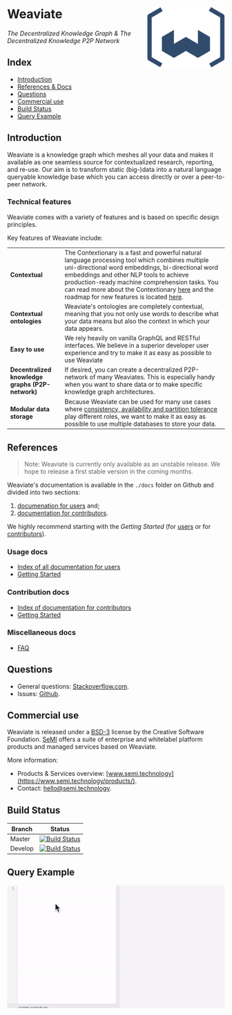 # Weaviate <img alt='Weaviate logo' src='https://raw.githubusercontent.com/creativesoftwarefdn/weaviate/19de0956c69b66c5552447e84d016f4fe29d12c9/docs/assets/weaviate-logo.png' width='180' align='right' />

_The Decentralized Knowledge Graph & The Decentralized Knowledge P2P Network_

## Index

- [Introduction](#introduction)
- [References & Docs](#references)
- [Questions](#questions)
- [Commercial use](#commercial-use)
- [Build Status](#build-status)
- [Query Example](#query-example)

## Introduction

Weaviate is a knowledge graph which meshes all your data and makes it available as one seamless source for contextualized research, reporting, and re-use. Our aim is to transform static (big-)data into a natural language queryable knowledge base which you can access directly or over a peer-to-peer network.

### Technical features

Weaviate comes with a variety of features and is based on specific design principles.

Key features of Weaviate include:

<table>
  <tr>
    <td width="25%"><b>Contextual</b></td>
    <td>The Contextionary is a fast and powerful natural language processing tool which combines multiple uni-directional word embeddings, bi-directional word embeddings and other NLP tools to achieve production-ready machine comprehension tasks. You can read more about the Contextionary <a href="./docs/en/contribute/contextionary.md">here</a> and the roadmap for new features is located <a href="./docs/en/contribute/roadmap.md">here</a>.</td> 
  </tr>
  <tr>
    <td><b>Contextual ontologies</b></td>
    <td>Weaviate's ontologies are completely contextual, meaning that you not only use words to describe what your data means but also the context in which your data appears.</td> 
  </tr>
  <tr>
    <td><b>Easy to use</b></td>
    <td>We rely heavily on vanilla GraphQL and RESTful interfaces. We believe in a superior developer user experience and try to make it as easy as possible to use Weaviate</td> 
  </tr>
  <tr>
    <td><b>Decentralized knowledge graphs (P2P-network)</b></td>
    <td>If desired, you can create a decentralized P2P-network of many Weaviates. This is especially handy when you want to share data or to make specific knowledge graph architectures.</td> 
  </tr>
  <tr>
    <td><b>Modular data storage</b></td>
    <td>Because Weaviate can be used for many use cases where <a href="https://en.wikipedia.org/wiki/CAP_theorem" target="_blank">consistency, availability and partition tolerance</a> play different roles, we want to make it as easy as possible to use multiple databases to store your data.</td> 
  </tr>
</table>

## References

> Note: Weaviate is currently only available as an unstable release. We hope to release a first stable version in the coming months.

Weaviate's documentation is available in the `./docs` folder on Github and divided into two sections:

1. [documenation for users](#usage-docs) and;
2. [documentation for contributors](#contribution-docs).

We highly recommend starting with the _Getting Started_ (for [users](./docs/en/use/getting-started.md) or for [contributors](./docs/en/contribute/getting-started.md)).

### Usage docs

- [Index of all documentation for users](./docs/en/use/index.md)
- [Getting Started](./docs/en/use/getting-started.md)

### Contribution docs

- [Index of documentation for contributors](./docs/en/contribute/index.md)
- [Getting Started](./docs/en/contribute/getting-started.md)

### Miscellaneous docs

- [FAQ](./docs/en/use/FAQ.md)

## Questions

- General questions: [Stackoverflow.com](https://stackoverflow.com/questions/tagged/weaviate).
- Issues: [Github](https://github.com/creativesoftwarefdn/weaviate/issues).

## Commercial use

Weaviate is released under a [BSD-3](https://github.com/creativesoftwarefdn/weaviate/blob/master/LICENSE.md) license by the Creative Software Foundation. [SeMI](https://www.semi.network) offers a suite of enterprise and whitelabel platform products and managed services based on Weaviate.

More information:

- Products & Services overview: [www.semi.technology](https://www.semi.technology/products/).
- Contact: [hello@semi.technology](mailto:hello@semi.technology).

## Build Status

| Branch   | Status        |
| -------- |:-------------:|
| Master   | [![Build Status](https://api.travis-ci.org/creativesoftwarefdn/weaviate.svg?branch=master)](https://travis-ci.org/creativesoftwarefdn/weaviate/branches)
| Develop  | [![Build Status](https://api.travis-ci.org/creativesoftwarefdn/weaviate.svg?branch=develop)](https://travis-ci.org/creativesoftwarefdn/weaviate/branches)

## Query Example

![Weaviate query example](./docs/assets/demo.gif)
